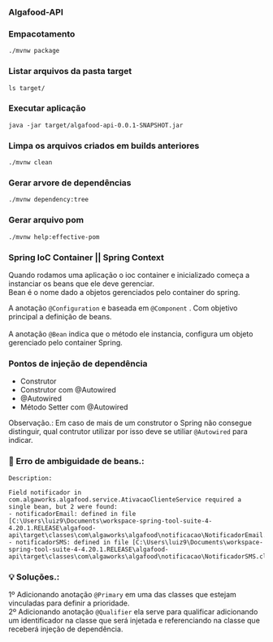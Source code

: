 ### Algafood-API

### Empacotamento
```./mvnw package```

### Listar arquivos da pasta target
```ls target/```

### Executar aplicação
```java -jar target/algafood-api-0.0.1-SNAPSHOT.jar```

### Limpa os arquivos criados em builds anteriores
```./mvnw clean```

### Gerar arvore de dependências 
```./mvnw dependency:tree```

### Gerar arquivo pom
```./mvnw help:effective-pom```


### Spring IoC Container || Spring Context

<p>Quando rodamos uma aplicação o ioc container e inicializado
começa a instanciar os beans que ele deve gerenciar.<br>
Bean é o nome dado a objetos gerenciados pelo container do spring.</p>

A anotação ```@Configuration```  e baseada em ```@Component``` . Com objetivo principal a definição de beans.
<br><br>A anotação ```@Bean``` indica que o método ele instancia, configura um objeto gerenciado pelo container Spring.

### Pontos de injeção de dependência
- Construtor
- Construtor com @Autowired
- @Autowired
- Método Setter com @Autowired

Observação.: Em caso de mais de um construtor o Spring não consegue distinguir, qual contrutor utilizar por isso deve se utiliar ```@Autowired``` para indicar.

### 🐛 Erro de ambiguidade de beans.:

```
Description:

Field notificador in com.algaworks.algafood.service.AtivacaoClienteService required a single bean, but 2 were found:
- notificadorEmail: defined in file [C:\Users\luiz9\Documents\workspace-spring-tool-suite-4-4.20.1.RELEASE\algafood-api\target\classes\com\algaworks\algafood\notificacao\NotificadorEmail.class]
- notificadorSMS: defined in file [C:\Users\luiz9\Documents\workspace-spring-tool-suite-4-4.20.1.RELEASE\algafood-api\target\classes\com\algaworks\algafood\notificacao\NotificadorSMS.class]
```

### 💡 Soluções.:

1º Adicionando anotação ```@Primary``` em uma das classes que estejam vinculadas para definir a prioridade. <br>
2º Adicionando anotação ```@Qualifier``` ela serve para qualificar adicionando um identificador na classe que será injetada e referenciando na classe que receberá injeção de dependência.